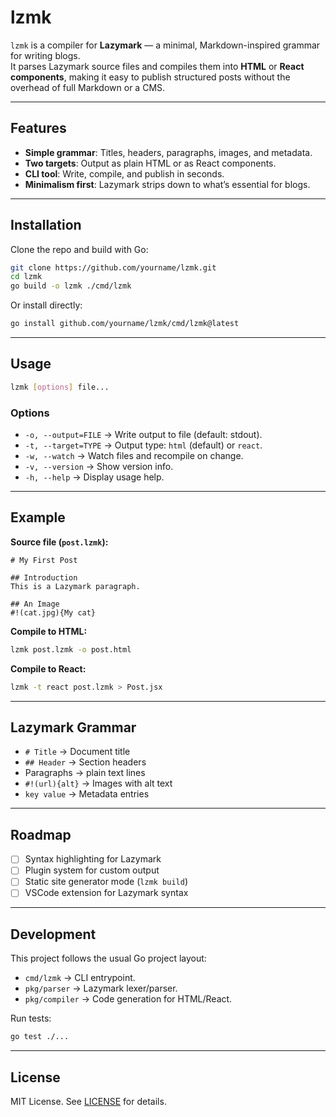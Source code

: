 # lzmk

`lzmk` is a compiler for **Lazymark** — a minimal, Markdown-inspired grammar for writing blogs.  
It parses Lazymark source files and compiles them into **HTML** or **React components**, making it easy to publish structured posts without the overhead of full Markdown or a CMS.

---

## Features

- **Simple grammar**: Titles, headers, paragraphs, images, and metadata.
- **Two targets**: Output as plain HTML or as React components.
- **CLI tool**: Write, compile, and publish in seconds.
- **Minimalism first**: Lazymark strips down to what’s essential for blogs.

---

## Installation

Clone the repo and build with Go:

```bash
git clone https://github.com/yourname/lzmk.git
cd lzmk
go build -o lzmk ./cmd/lzmk
```

Or install directly:

```bash
go install github.com/yourname/lzmk/cmd/lzmk@latest
```

---

## Usage

```bash
lzmk [options] file...
```

### Options

- `-o, --output=FILE` → Write output to file (default: stdout).  
- `-t, --target=TYPE` → Output type: `html` (default) or `react`.  
- `-w, --watch` → Watch files and recompile on change.  
- `-v, --version` → Show version info.  
- `-h, --help` → Display usage help.  

---

## Example

**Source file (`post.lzmk`):**
```text
# My First Post

## Introduction
This is a Lazymark paragraph.

## An Image
#!(cat.jpg){My cat}
```

**Compile to HTML:**
```bash
lzmk post.lzmk -o post.html
```

**Compile to React:**
```bash
lzmk -t react post.lzmk > Post.jsx
```

---

## Lazymark Grammar

- `# Title` → Document title  
- `## Header` → Section headers  
- Paragraphs → plain text lines  
- `#!(url){alt}` → Images with alt text  
- `key value` → Metadata entries  

---

## Roadmap

- [ ] Syntax highlighting for Lazymark  
- [ ] Plugin system for custom output  
- [ ] Static site generator mode (`lzmk build`)  
- [ ] VSCode extension for Lazymark syntax  

---

## Development

This project follows the usual Go project layout:

- `cmd/lzmk` → CLI entrypoint.  
- `pkg/parser` → Lazymark lexer/parser.  
- `pkg/compiler` → Code generation for HTML/React.  

Run tests:

```bash
go test ./...
```

---

## License

MIT License. See [LICENSE](LICENSE) for details.

